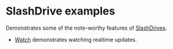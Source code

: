# SlashDrive examples

Demonstrates some of the note-worthy features of [SlashDrives](../../packages/drive/).

- [Watch](./watch/) demonstrates watching realtime updates.
